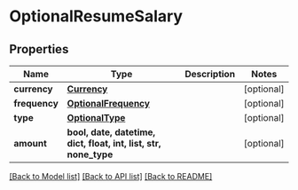 # OptionalResumeSalary


## Properties
Name | Type | Description | Notes
------------ | ------------- | ------------- | -------------
**currency** | [**Currency**](Currency.md) |  | [optional] 
**frequency** | [**OptionalFrequency**](OptionalFrequency.md) |  | [optional] 
**type** | [**OptionalType**](OptionalType.md) |  | [optional] 
**amount** | **bool, date, datetime, dict, float, int, list, str, none_type** |  | [optional] 

[[Back to Model list]](../README.md#documentation-for-models) [[Back to API list]](../README.md#documentation-for-api-endpoints) [[Back to README]](../README.md)


